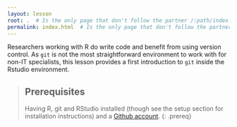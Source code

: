 ```yaml
---
layout: lesson
root: .  # Is the only page that don't follow the partner /:path/index.html
permalink: index.html  # Is the only page that don't follow the partner /:path/index.html
---
```


Researchers working with R do write code and benefit from using version control. As `git` is not the most straightforward environment to work with for non-IT specialists, this lesson provides a first introduction to `git` inside the Rstudio environment. 

> ## Prerequisites
>
> Having R, git and RStudio installed (though see the setup section for installation instructions) and a [Github account](https://github.com/).
{: .prereq}
